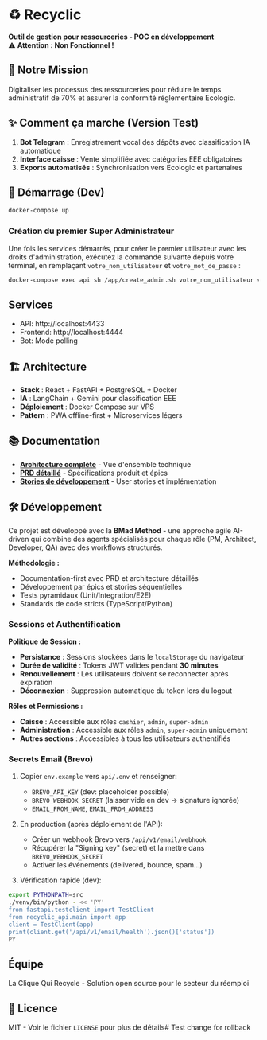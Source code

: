 # ♻️ Recyclic
**Outil de gestion pour ressourceries - POC en développement**  
⚠️ **Attention : Non Fonctionnel !**

## 🌱 Notre Mission
Digitaliser les processus des ressourceries pour réduire le temps administratif de 70% et assurer la conformité réglementaire Ecologic.

## ✨ Comment ça marche (Version Test)
1. **Bot Telegram** : Enregistrement vocal des dépôts avec classification IA automatique
2. **Interface caisse** : Vente simplifiée avec catégories EEE obligatoires  
3. **Exports automatisés** : Synchronisation vers Ecologic et partenaires

## 🚀 Démarrage (Dev)
```bash
docker-compose up
```

### Création du premier Super Administrateur

Une fois les services démarrés, pour créer le premier utilisateur avec les droits d'administration, exécutez la commande suivante depuis votre terminal, en remplaçant `votre_nom_utilisateur` et `votre_mot_de_passe` :

```bash
docker-compose exec api sh /app/create_admin.sh votre_nom_utilisateur votre_mot_de_passe_securise
```

## Services
- API: http://localhost:4433
- Frontend: http://localhost:4444
- Bot: Mode polling

## 🏗️ Architecture
- **Stack** : React + FastAPI + PostgreSQL + Docker
- **IA** : LangChain + Gemini pour classification EEE
- **Déploiement** : Docker Compose sur VPS
- **Pattern** : PWA offline-first + Microservices légers

## 📚 Documentation
- **[Architecture complète](docs/architecture/)** - Vue d'ensemble technique
- **[PRD détaillé](docs/prd/)** - Spécifications produit et épics
- **[Stories de développement](docs/stories/)** - User stories et implémentation

## 🛠️ Développement
Ce projet est développé avec la **BMad Method** - une approche agile AI-driven qui combine des agents spécialisés pour chaque rôle (PM, Architect, Developer, QA) avec des workflows structurés.

**Méthodologie :**
- Documentation-first avec PRD et architecture détaillés
- Développement par épics et stories séquentielles
- Tests pyramidaux (Unit/Integration/E2E)
- Standards de code stricts (TypeScript/Python)

### Sessions et Authentification

**Politique de Session :**
- **Persistance** : Sessions stockées dans le `localStorage` du navigateur
- **Durée de validité** : Tokens JWT valides pendant **30 minutes**
- **Renouvellement** : Les utilisateurs doivent se reconnecter après expiration
- **Déconnexion** : Suppression automatique du token lors du logout

**Rôles et Permissions :**
- **Caisse** : Accessible aux rôles `cashier`, `admin`, `super-admin`
- **Administration** : Accessible aux rôles `admin`, `super-admin` uniquement
- **Autres sections** : Accessibles à tous les utilisateurs authentifiés

### Secrets Email (Brevo)

1. Copier `env.example` vers `api/.env` et renseigner:
   - `BREVO_API_KEY` (dev: placeholder possible)
   - `BREVO_WEBHOOK_SECRET` (laisser vide en dev → signature ignorée)
   - `EMAIL_FROM_NAME`, `EMAIL_FROM_ADDRESS`

2. En production (après déploiement de l'API):
   - Créer un webhook Brevo vers `/api/v1/email/webhook`
   - Récupérer la "Signing key" (secret) et la mettre dans `BREVO_WEBHOOK_SECRET`
   - Activer les événements (delivered, bounce, spam…)

3. Vérification rapide (dev):
```bash
export PYTHONPATH=src
./venv/bin/python - << 'PY'
from fastapi.testclient import TestClient
from recyclic_api.main import app
client = TestClient(app)
print(client.get('/api/v1/email/health').json()['status'])
PY
```

## Équipe
La Clique Qui Recycle - Solution open source pour le secteur du réemploi

## 📄 Licence
MIT - Voir le fichier `LICENSE` pour plus de détails# Test change for rollback
